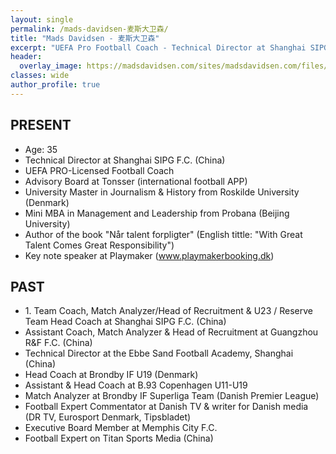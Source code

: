 ```yaml
---
layout: single
permalink: /mads-davidsen-麦斯大卫森/
title: "Mads Davidsen - 麦斯大卫森"
excerpt: "UEFA Pro Football Coach - Technical Director at Shanghai SIPG F.C. (China) - Author of With Great Talent Comes Great Responsibility - Key note speaker"
header:
  overlay_image: https://madsdavidsen.com/sites/madsdavidsen.com/files/IMG_5375.JPG
classes: wide
author_profile: true
---
```


## PRESENT

- Age: 35
- Technical Director at Shanghai SIPG F.C. (China)
- UEFA PRO-Licensed Football Coach
- Advisory Board at Tonsser (international football APP)
- University Master in Journalism & History from Roskilde University (Denmark)
- Mini MBA in Management and Leadership from Probana (Beijing University)
- Author of the book "Når talent forpligter" (English tittle: "With Great Talent Comes Great Responsibility")
- Key note speaker at Playmaker (www.playmakerbooking.dk)

## PAST

- 1\. Team Coach, Match Analyzer/Head of Recruitment & U23 / Reserve Team Head Coach at Shanghai SIPG F.C. (China)
- Assistant Coach, Match Analyzer & Head of Recruitment at Guangzhou R&F F.C. (China)
- Technical Director at the Ebbe Sand Football Academy, Shanghai (China)
- Head Coach at Brondby IF U19 (Denmark)
- Assistant & Head Coach at B.93 Copenhagen U11-U19
- Match Analyzer at Brondby IF Superliga Team (Danish Premier League)
- Football Expert Commentator at Danish TV & writer for Danish media (DR TV, Eurosport Denmark, Tipsbladet)
- Executive Board Member at Memphis City F.C.
- Football Expert on Titan Sports Media (China)
